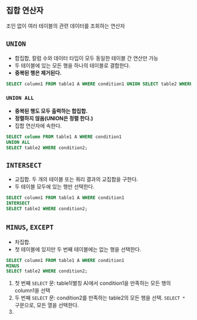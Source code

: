 ## 집합 연산자
조인 없이 여러 테이블의 관련 데이터를 조회하는 연산자
## `UNION`
- 합집합, 칼럼 수와 데이터 타입이 모두 동일한 테이블 간 연산만 가능
- 두 테이블에 있는 모든 행을 하나의 테이블로 결합한다.
- **중복된 행은 제거된다.**
```SQL
SELECT column1 FROM table1 A WHERE condition1 UNION SELECT table2 WHERE condition2;
```
### `UNION ALL`
- **중복된 행도 모두 출력하는 합집합.**
- **정렬하지 않음(UNION은 정렬 한다.)**
- 집합 연산자에 속한다.
```SQL
SELECT column FROM table1 A WHERE condition1
UNION ALL
SELECT table2 WHERE condition2;
```
## `INTERSECT`
- 교집합. 두 개의 테이블 또는 쿼리 결과의 교집합을 구한다.
- 두 테이블 모두에 있는 행만 선택한다.
```SQL
SELECT column1 FROM table1 A WHERE condition1
INTERSECT
SELECT table2 WHERE condition2;
```
## `MINUS`, `EXCEPT`
- 차집합.
- 첫 테이블에 있지만 두 번째 테이블에는 없는 행을 선택한다.
```SQL
SELECT column1 FROM table1 A WHERE condition1
MINUS
SELECT table2 WHERE condition2;
```
1. 첫 번째 `SELECT` 문: table1(별칭 A)에서 condition1을 만족하는 모든 행의 column1을 선택
2. 두 번째 `SELECT` 문: condition2를 만족하는 table2의 모든 행을 선택. `SELECT *` 구문으로, 모든 열을 선택한다.
3. 